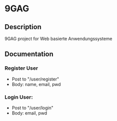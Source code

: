 # 9GAG
## Description
9GAG project for Web basierte Anwendungssysteme

## Documentation

### Register User
- Post to "/user/register"
- Body: name, email, pwd

### Login User:
- Post to "/user/login"
- Body: email, pwd
